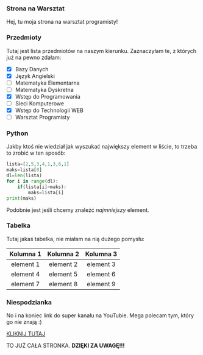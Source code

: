 ### Strona na Warsztat 

Hej, tu moja strona na warsztat programisty!

### Przedmioty

Tutaj jest lista przedmiotów na naszym kierunku. Zaznaczyłam te, z których już na pewno zdałam:

- [x]  Bazy Danych
- [x]  Język Angielski
- [ ]  Matematyka Elementarna
- [ ]  Matematyka Dyskretna
- [x]  Wstęp do Programowania
- [ ]  Sieci Komputerowe
- [x]  Wstęp do Technologii WEB
- [ ]  Warsztat Programisty

### Python

Jakby ktoś nie wiedział jak wyszukać największy element w liście, to trzeba to zrobić w ten sposób:

```python 
lista=[2,5,3,4,1,3,6,1]
maks=lista[0]
dl=len(lista)
for i in range(dl):
	if(lista[i]>maks):
		maks=lista[i]
print(maks)
```
Podobnie jest jeśli chcemy znaleźć *najmniejszy* element.

### Tabelka

Tutaj jakaś tabelka, nie miałam na nią dużego pomysłu:

| Kolumna 1 | Kolumna 2 | Kolumna 3 |
|     :----:      |     :----:      |     :----:      |
| element 1 | element 2 | element 3 |
| element 4 | element 5 | element 6 |
| element 7 | element 8 | element 9 |

### Niespodzianka 

No i na koniec link do super kanału na YouTubie. Mega polecam tym, który go nie znają :)

[KLIKNIJ TUTAJ](https://www.youtube.com/channel/UCFaMz8vtEJW-KuAqf7KALTg)

TO JUŻ CAŁA STRONKA. **DZIĘKI ZA UWAGĘ!!!** 
